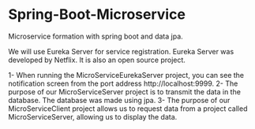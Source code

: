 # Spring-Boot-Microservice
Microservice formation with spring boot and data jpa.

We will use Eureka Server for service registration. Eureka Server was developed by Netflix. It is also an open source project.

  1- When running the MicroServiceEurekaServer project, you can see the notification screen from the port address http://localhost:9999.
  2- The purpose of our MicroServiceServer project is to transmit the data in the database. The database was made using jpa.
  3- The purpose of our MicroServiceClient project allows us to request data from a project called MicroServiceServer, allowing us to display the data.

